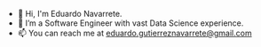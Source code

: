 - 👋 Hi, I'm Eduardo Navarrete.
- 👀 I’m a Software Engineer with vast Data Science experience.
- 📫 You can reach me at eduardo.gutierreznavarrete@gmail.com

<!---
Navarreteed/Navarreteed is a ✨ special ✨ repository because its `README.md` (this file) appears on your GitHub profile.
You can click the Preview link to take a look at your changes.
--->
